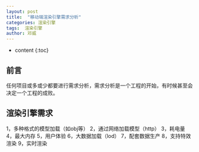 ```yaml
---
layout: post
title:  "移动端渲染引擎需求分析"
categories: 渲染引擎
tags:  渲染引擎
author: 邓威
---
```


* content
{:toc}

## 前言
任何项目或多或少都要进行需求分析，需求分析是一个工程的开始，有时候甚至会决定一个工程的成败。

## 渲染引擎需求
1，多种格式的模型加载（如obj等）
2，通过网络加载模型（http）
3，耗电量
4，最大内存
5，用户体验
6，大数据加载（lod）
7，配套数据生产
8，支持特效渲染
9，实时渲染
